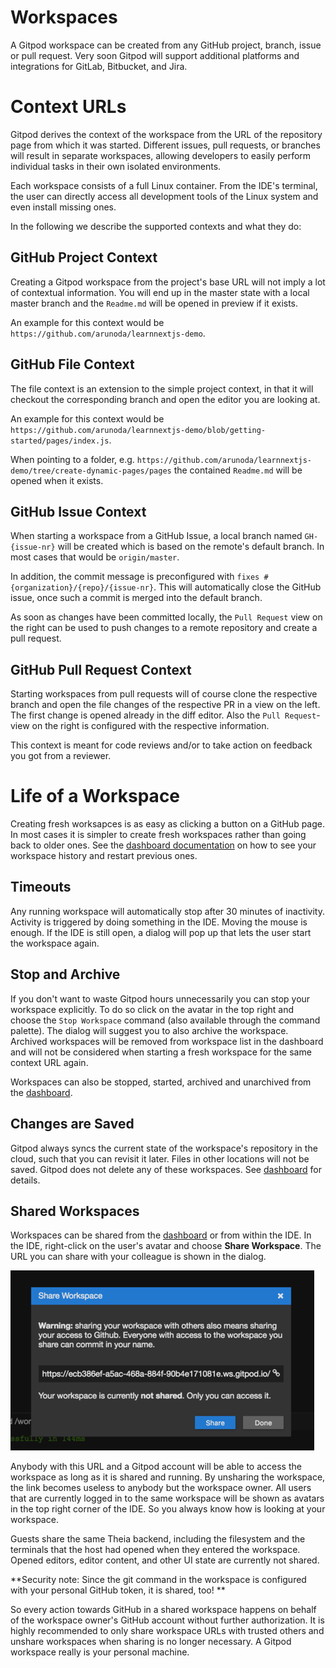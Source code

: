# Workspaces

A Gitpod workspace can be created from any GitHub project, branch, issue or pull request.
Very soon Gitpod will support additional platforms and integrations for GitLab, Bitbucket, and Jira. 

# Context URLs

Gitpod derives the context of the workspace from the URL of the repository page from which it 
was started. Different issues, pull requests, or branches will result in separate workspaces,
allowing developers to easily perform individual tasks in their own isolated environments.

Each workspace consists of a full Linux container. From the IDE's terminal, the user can directly access 
all development tools of the Linux system and even install missing ones.

In the following we describe the supported contexts and what they do:

## GitHub Project Context

Creating a Gitpod workspace from the project's base URL will not imply a lot of contextual information. You will end up
in the master state with a local master branch and the `Readme.md` will be opened in preview if it exists.

An example for this context would be `https://github.com/arunoda/learnnextjs-demo`.

## GitHub File Context

The file context is an extension to the simple project context, in that it will checkout the corresponding branch 
and open the editor you are looking at. 

An example for this context would be `https://github.com/arunoda/learnnextjs-demo/blob/getting-started/pages/index.js`.

When pointing to a folder, e.g. `https://github.com/arunoda/learnnextjs-demo/tree/create-dynamic-pages/pages` the contained `Readme.md`
will be opened when it exists.

## GitHub Issue Context

When starting a workspace from a GitHub Issue, a local branch named `GH-{issue-nr}` will be created which is based on the remote's 
default branch. In most cases that would be `origin/master`.

In addition, the commit message is preconfigured with `fixes #{organization}/{repo}/{issue-nr}`. This will automatically close the GitHub issue, once
such a commit is merged into the default branch.

As soon as changes have been committed locally, the `Pull Request` view on the right can be used to push changes to a remote repository and create a pull request.

## GitHub Pull Request Context

Starting workspaces from pull requests will of course clone the respective branch and open the file changes of the respective PR in a view on the left.
The first change is opened already in the diff editor. Also the `Pull Request`-view on the right is configured with the respective information.

This context is meant for code reviews and/or to take action on feedback you got from a reviewer.

# Life of a Workspace

Creating fresh worksapces is as easy as clicking a button on a GitHub page. In most cases it is simpler to create fresh workspaces rather than going back to
older ones. See the [dashboard documentation](60_Dashboard.md) on how to see your workspace history and restart previous ones.

## Timeouts
Any running workspace will automatically stop after 30 minutes of inactivity. Activity is triggered by doing something in the IDE. 
Moving the mouse is enough. If the IDE is still open, a dialog will pop up that lets the user start
the workspace again.

## Stop and Archive
If you don't want to waste Gitpod hours unnecessarily you can stop your workspace explicitly. To do so click on the avatar in the top right
and choose the `Stop Workspace` command (also available through the command palette).
The dialog will suggest you to also archive the workspace. Archived workspaces will be removed from workspace list in the dashboard and will not be 
considered when starting a fresh workspace for the same context URL again.

Workspaces can also be stopped, started, archived and unarchived from the [dashboard](60_Dashboard.md). 

## Changes are Saved
Gitpod always syncs the current state of the workspace's repository in the cloud, such that 
you can revisit it later. Files in other locations will not be saved. Gitpod does not delete 
any of these workspaces. See [dashboard](60_Dashboard.md) for details.

## Shared Workspaces
Workspaces can be shared from the [dashboard](60_Dashboard.md) or from within the IDE.
In the IDE, right-click on the user's avatar and choose **Share Workspace**. The URL you can share with your colleague
is shown in the dialog.

![](./images/share-workspace.png)

Anybody with this URL and a Gitpod account will be able to access the workspace as long as it is shared and running. 
By unsharing the workspace, the link becomes useless to anybody but the workspace owner. 
All users that are currently logged in to the same workspace will be shown as avatars 
in the top right corner of the IDE. So you always know how is looking at your workspace.

Guests share the same Theia backend, including the filesystem and the terminals that the 
host had opened when they entered the workspace. Opened editors, editor content, and 
other UI state are currently not shared. 

**Security note: Since the git command in the workspace is configured with your personal GitHub token, it is shared, too! **

So every action towards GitHub in a shared workspace happens on behalf 
of the workspace owner's GitHub account without further authorization. It is highly recommended to only 
share workspace URLs with trusted others and unshare workspaces when sharing is no 
longer necessary. A Gitpod workspace really is your personal machine.